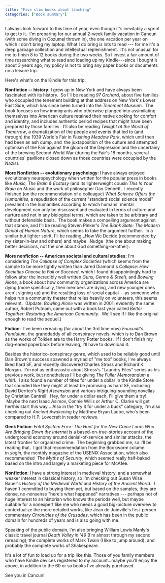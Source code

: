 ```yaml
---
title: "Five slim books about teaching"
categories: ["Book summary"]
---
```




I always look forward to this time of year, even though it's inevitably a sprint to get to it.  I'm preparing for our annual 2-week family vacation in Cancun (with some diving in Cozumel thrown in), the one vacation per year on which I don't bring my laptop. What I do bring is lots to read --- for me it's a deep garbage collection and intellectual replenishment.  It's not unusual for me to finish 8 to 12 books during the two weeks. So I invest a fair amount of time researching what to read and loading up my Kindle---since I bought it about 3 years ago, my policy is not to bring any paper books or documents on a leisure trip.

Here's what's on the Kindle for this trip:

**Nonfiction -- history**: I grew up in New York and have always been fascinated with its history.  So I'll be reading _97 Orchard_, about five families who occupied the tenement building at that address on New York's Lower East Side, which has since been turned into the _Tenement Museum_.  The book focuses on how immigrants who otherwise plunged into assimilating themselves into American culture retained their native cooking for comfort and identity, and includes authentic period recipes that might have been prepared by those families.  I'll also be reading _Twilight at the World of Tomorrow_, a dramatization of the people and events that led to (and through) the 1939 World's Fair in _Flushing Meadow Park_, which until then had been an ash dump, and  the juxtaposition of the culture and attempted optimism of the Fair against the gloom of the Depression and the uncertainy of the brewing Second World War (during the Fair's 18 months, several countries' pavilions closed down as those countries were occupied by the Nazis).

**More Nonfiction -- evolutionary psychology**: I have always enjoyed
evolutionary neuropsychology when written for the popular press in
books like _Music, The Brain & Ecstasy_ (and its lighterweight
cousin _This Is Your Brain on Music_ and the work of philosopher Dan
Dennett.  I recently finished (on the recommendation of a
colleague) _What Science Offers the Humanities_, a repudiation of the
current "standard social science model" prevalent in the humanities
according to which humans' mental development can only be discussed
and evaluated in terms of culture and nurture and not in any
biological terms, which are taken to be arbitrary and without
defensible basis.  The book makes a compelling argument against that
stance, and I'll be reading Steven Pinker's _The Blank Slate: The
Modern Denial of Human Nature_, which seems to take the argument
further.  In a similar but lighter spirit, I'll be reading _How We
Decide (recommended by my sister-in-law and others) and
maybe _Nudge  (the one about making better decisions, not the one
about God something-or-other). 

**More nonfiction -- American societal and cultural studies:** I'm
considering _The Collapse of Complex Societies_ (which seems from the
sample to be more tightly written than Jared Diamond's _Collapse: How
Societies Choose to Fail or Succeed_, which I found disappointingly
hard to follow after the incredibly well written *Guns, Germs &
Steel*), and _Bowling Alone_, a book about how community organizations
across America are dying (more specifically, their members are dying,
and new younger ones aren't signing up) and the resulting loss of
social capital---as someone who helps run a community theater that
relies heavily on volunteers, this seems relevant.  (Update: *Bowling
Alone* was written in 2001; evidently the same author, Robert Putnam,
came out with a book last year called *Better Together: Restoring the
American Community*.  We'll see if I like the original enough to read
the sequel.) 

**Fiction**:  I've been rereading (for about the 3rd time now) _Foucault's Pendulum_, the granddaddy of all conspiracy novels, which is to Dan Brown as the works of Tolkien are to the Harry Potter books.  If I don't finish my dog-eared paperback before leaving, I'll have to download it.

Besides the historico-conspiracy genre, which used to be reliably good until Dan Brown's success spawned a myriad of "me too" books, I've always liked hard SF, and recently discovered Charles Stross and Richard K. Morgan.  I'm not as enthusiastic about Stross's "Laundry Files" series as his previous work, but nonetheless I'll be giving _The Fuller Memorandum_ a whirl.  I also found a number of titles for under a dollar in the Kindle Store that sounded like they might at least be promising as hard SF, including David Derrico's _Right Ascension_ and various intriguing-sounding novellas by Christian Cantrell.  Hey, for under a dollar each, I'll give them a try!  Maybe the next Isaac Asimov, Connie Willis or Arthur C. Clarke will get her/his start this way... Also in the "try it for under a buck" category, I'm also checking out _Ancient Awakening_ by Matthew Bryan Laube, who's been compared to H.P. Lovecraft in reader reviews.

**Geek Fiction**: _Fatal System Error: The Hunt for the New Crime
Lords Who Are Bringing Down the Internet_ is a based-on-true-stories
account of the underground economy around denial-of-service and
similar attacks, the latest frontier for organized crime.  The
beginning grabbed me, so I'll be reading that.  I got that
recommendation from the Bookworm column in _;login_, the monthly
magazine of the USENIX
Association,
which also recommended  _The Myths of Security_, which seemed really
half-baked based on the intro and largely a marketing piece for
McAfee. 

**Nonfiction**: I have a strong interest in medieval history, and a
somewhat weaker interest in classical history, so I'm checking out
Susan Wise Bauer's _History of the Medieval World_ and _History of the
Ancient World_.  I haven't committed to buying them yet, but based on
the samples, they are dense, no-nonsense "here's what happened"
narratives --- perhaps not of huge interest to an historian who knows
the periods well, but maybe suitable for a nonexpert like me who needs
a good big-picture overview to contextualize the more detailed works,
like Jean de Joinville's first-person commentary _Chronicles of the
Crusades_, which has been in the public domain for hundreds of years
and is also going with me. 

Speaking of the public domain, I'm also bringing William Lewis Manly's
classic travel journal _Death Valley in '49_ (I'm almost through my
second rereading), the complete works of Mark Twain (I like to jump
around), and probably the complete works of Shakespeare. 

It's a lot of fun to load up for a trip like this. Those of you family
members who have Kindle devices registered to my account...maybe
you'll enjoy the above, in addition to the 60 or so books I've already
purchased. 

See you in Cancun!


